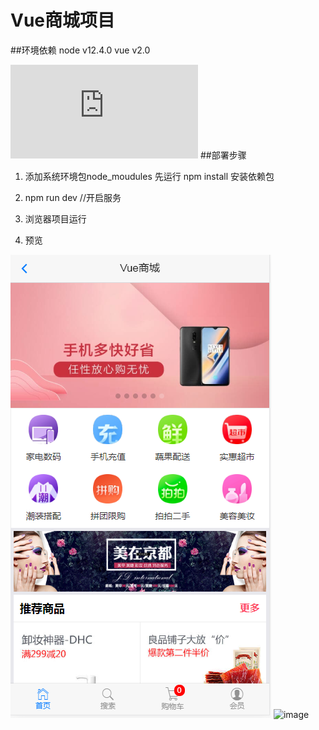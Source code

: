 # Vue商城项目

##环境依赖
node v12.4.0
vue v2.0 

![在线Demo](http://gcloveyou1314.gz01.bdysite.com/vue-cms/index.html#/home)
##部署步骤
1. 添加系统环境包node_moudules
    先运行 npm install 安装依赖包

2. npm run dev  //开启服务

3. 浏览器项目运行

4. 预览

![image](https://github.com/Bebe-gu/Vue-cms/blob/master/src/img/demoimges/1.png?raw=true)
![image](https://github.com/Bebe-gu/Vue-cms/blob/master/src/img/demoimges/demo.gif?raw=true)
